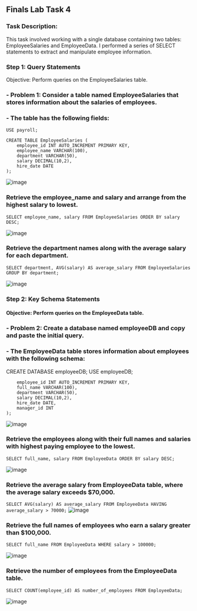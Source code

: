## Finals Lab Task 4
### Task Description:
This task involved working with a single database containing two tables: EmployeeSalaries and EmployeeData. I performed a series of SELECT statements to extract and manipulate employee information.
### Step 1: Query Statements
Objective: Perform queries on the EmployeeSalaries table.

### - Problem 1: Consider a table named EmployeeSalaries that stores information about the salaries of employees.
### - The table has the following fields:
```CREATE DATABASE payroll;
USE payroll;

CREATE TABLE EmployeeSalaries (
    employee_id INT AUTO_INCREMENT PRIMARY KEY,
    employee_name VARCHAR(100),
    department VARCHAR(50),
    salary DECIMAL(10,2),
    hire_date DATE
);
```
![image](https://github.com/user-attachments/assets/e6c078f5-1037-4ab5-8a49-4f8f7c2564b0)


### Retrieve the employee_name and salary and arrange from the highest salary to lowest.

```SELECT employee_name, salary FROM EmployeeSalaries ORDER BY salary DESC;```

![image](https://github.com/user-attachments/assets/36add1a1-9461-46ef-8856-c89d5418a9c5)


### Retrieve the department names along with the average salary for each department.

```SELECT department, AVG(salary) AS average_salary FROM EmployeeSalaries GROUP BY department;```

![image](https://github.com/user-attachments/assets/6ab48375-7ff0-4a0e-8293-9e04ff74c181)


### Step 2: Key Schema Statements
#### Objective: Perform queries on the EmployeeData table.

### - Problem 2: Create a database named employeeDB and copy and paste the initial query.
### - The EmployeeData table stores information about employees with the following schema:
CREATE DATABASE employeeDB;
USE employeeDB;

```CREATE TABLE EmployeeData (
    employee_id INT AUTO_INCREMENT PRIMARY KEY,
    full_name VARCHAR(100),
    department VARCHAR(50),
    salary DECIMAL(10,2),
    hire_date DATE,
    manager_id INT
);
```
![image](https://github.com/user-attachments/assets/72378db4-fd78-4e17-8a53-3e525517292d)



### Retrieve the employees along with their full names and salaries with highest paying employee to the lowest.

```SELECT full_name, salary FROM EmployeeData ORDER BY salary DESC;```

![image](https://github.com/user-attachments/assets/c824a02e-59e7-4c43-a07f-73fb68408f45)


### Retrieve the average salary from EmployeeData table, where the average salary exceeds $70,000.

```SELECT AVG(salary) AS average_salary FROM EmployeeData HAVING average_salary > 70000;```
![image](https://github.com/user-attachments/assets/926e2cc7-9da8-4f12-83f5-521fbb06db0a)


### Retrieve the full names of employees who earn a salary greater than $100,000.

```SELECT full_name FROM EmployeeData WHERE salary > 100000;```

![image](https://github.com/user-attachments/assets/5e839a54-9008-4245-a88f-cbaa2ccace74)


### Retrieve the number of employees from the EmployeeData table.

```SELECT COUNT(employee_id) AS number_of_employees FROM EmployeeData;```

![image](https://github.com/user-attachments/assets/9f49d438-3604-4667-a5a0-f69fa98be6bd)
